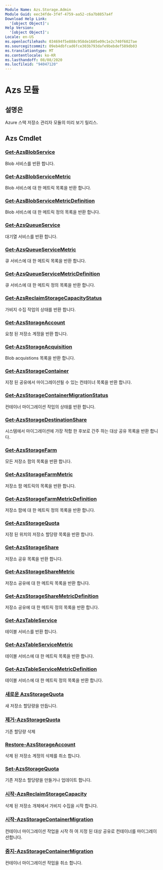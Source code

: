 ```yaml
---
Module Name: Azs.Storage.Admin
Module Guid: eec34fde-3f4f-4759-aa52-c6a7b8857a4f
Download Help Link:
  '[object Object]': 
Help Version:
  '[object Object]': 
Locale: en-US
ms.openlocfilehash: 034694f5e888c958de1605e09c1e2c740f6027ae
ms.sourcegitcommit: 09eb4dbfcad6fce303b793dafe9bebdef589db03
ms.translationtype: MT
ms.contentlocale: ko-KR
ms.lasthandoff: 08/08/2020
ms.locfileid: "94047120"
---
```

# Azs 모듈
## 설명은
Azure 스택 저장소 관리자 모듈의 미리 보기 릴리스.  

## Azs Cmdlet
### [Get-AzsBlobService](Get-AzsBlobService.md)
Blob 서비스를 반환 합니다.

### [Get-AzsBlobServiceMetric](Get-AzsBlobServiceMetric.md)
Blob 서비스에 대 한 메트릭 목록을 반환 합니다.

### [Get-AzsBlobServiceMetricDefinition](Get-AzsBlobServiceMetricDefinition.md)
Blob 서비스에 대 한 메트릭 정의 목록을 반환 합니다.

### [Get-AzsQueueService](Get-AzsQueueService.md)
대기열 서비스를 반환 합니다.

### [Get-AzsQueueServiceMetric](Get-AzsQueueServiceMetric.md)
큐 서비스에 대 한 메트릭 목록을 반환 합니다.

### [Get-AzsQueueServiceMetricDefinition](Get-AzsQueueServiceMetricDefinition.md)
큐 서비스에 대 한 메트릭 정의 목록을 반환 합니다.

### [Get-AzsReclaimStorageCapacityStatus](Get-AzsReclaimStorageCapacityStatus.md)
가비지 수집 작업의 상태를 반환 합니다.

### [Get-AzsStorageAccount](Get-AzsStorageAccount.md)
요청 된 저장소 계정을 반환 합니다.

### [Get-AzsStorageAcquisition](Get-AzsStorageAcquisition.md)
Blob acquistions 목록을 반환 합니다.

### [Get-AzsStorageContainer](Get-AzsStorageContainer.md)
지정 된 공유에서 마이그레이션될 수 있는 컨테이너 목록을 반환 합니다.

### [Get-AzsStorageContainerMigrationStatus](Get-AzsStorageContainerMigrationStatus.md)
컨테이너 마이그레이션 작업의 상태를 반환 합니다.

### [Get-AzsStorageDestinationShare](Get-AzsStorageDestinationShare.md)
시스템에서 마이그레이션에 가장 적합 한 후보로 간주 하는 대상 공유 목록을 반환 합니다.

### [Get-AzsStorageFarm](Get-AzsStorageFarm.md)
모든 저장소 팜의 목록을 반환 합니다.

### [Get-AzsStorageFarmMetric](Get-AzsStorageFarmMetric.md)
저장소 팜 메트릭의 목록을 반환 합니다.

### [Get-AzsStorageFarmMetricDefinition](Get-AzsStorageFarmMetricDefinition.md)
저장소 팜에 대 한 메트릭 정의 목록을 반환 합니다.

### [Get-AzsStorageQuota](Get-AzsStorageQuota.md)
지정 된 위치의 저장소 할당량 목록을 반환 합니다.

### [Get-AzsStorageShare](Get-AzsStorageShare.md)
저장소 공유 목록을 반환 합니다.

### [Get-AzsStorageShareMetric](Get-AzsStorageShareMetric.md)
저장소 공유에 대 한 메트릭 목록을 반환 합니다.

### [Get-AzsStorageShareMetricDefinition](Get-AzsStorageShareMetricDefinition.md)
저장소 공유에 대 한 메트릭 정의 목록을 반환 합니다.

### [Get-AzsTableService](Get-AzsTableService.md)
테이블 서비스를 반환 합니다.

### [Get-AzsTableServiceMetric](Get-AzsTableServiceMetric.md)
테이블 서비스에 대 한 메트릭 목록을 반환 합니다.

### [Get-AzsTableServiceMetricDefinition](Get-AzsTableServiceMetricDefinition.md)
테이블 서비스에 대 한 메트릭 정의 목록을 반환 합니다.

### [새로운 AzsStorageQuota](New-AzsStorageQuota.md)
새 저장소 할당량을 만듭니다.

### [제거-AzsStorageQuota](Remove-AzsStorageQuota.md)
기존 할당량 삭제

### [Restore-AzsStorageAccount](Restore-AzsStorageAccount.md)
삭제 된 저장소 계정의 삭제를 취소 합니다.

### [Set-AzsStorageQuota](Set-AzsStorageQuota.md)
기존 저장소 할당량을 만들거나 업데이트 합니다.

### [시작-AzsReclaimStorageCapacity](Start-AzsReclaimStorageCapacity.md)
삭제 된 저장소 개체에서 가비지 수집을 시작 합니다.

### [시작-AzsStorageContainerMigration](Start-AzsStorageContainerMigration.md)
컨테이너 마이그레이션 작업을 시작 하 여 지정 된 대상 공유로 컨테이너를 마이그레이션합니다.

### [중지-AzsStorageContainerMigration](Stop-AzsStorageContainerMigration.md)
컨테이너 마이그레이션 작업을 취소 합니다.

